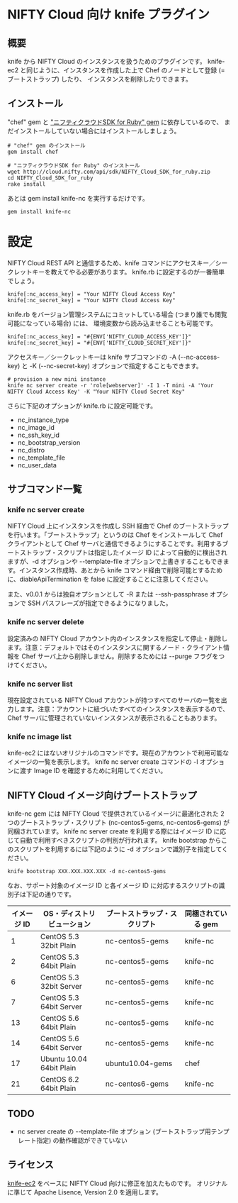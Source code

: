 # NIFTY Cloud 向け knife プラグイン

## 概要

knife から NIFTY Cloud のインスタンスを扱うためのプラグインです。
knife-ec2 と同じように、インスタンスを作成した上で Chef のノードとして登録 (= ブートストラップ) したり、
インスタンスを削除したりできます。

## インストール

"chef" gem と ["ニフティクラウドSDK for Ruby" gem](http://cloud.nifty.com/api/sdk/) に依存しているので、
まだインストールしていない場合にはインストールしましょう。

	# "chef" gem のインストール
	gem install chef

	# "ニフティクラウドSDK for Ruby" のインストール
	wget http://cloud.nifty.com/api/sdk/NIFTY_Cloud_SDK_for_ruby.zip
	cd NIFTY_Cloud_SDK_for_ruby
	rake install

あとは gem install knife-nc を実行するだけです。

	gem install knife-nc

# 設定

NIFTY Cloud REST API と通信するため、knife コマンドにアクセスキー／シークレットキーを教えてやる必要があります。
knife.rb に設定するのが一番簡単でしょう。

	knife[:nc_access_key] = "Your NIFTY Cloud Access Key"
	knife[:nc_secret_key] = "Your NIFTY Cloud Access Key"

knife.rb をバージョン管理システムにコミットしている場合 (つまり誰でも閲覧可能になっている場合) には、
環境変数から読み込ませることも可能です。

	knife[:nc_access_key] = "#{ENV['NIFTY_CLOUD_ACCESS_KEY']}"
	knife[:nc_secret_key] = "#{ENV['NIFTY_CLOUD_SECRET_KEY']}"

アクセスキー／シークレットキーは knife サブコマンドの -A (--nc-access-key) と -K (--nc-secret-key) オプションで指定することもできます。

	# provision a new mini instance
	knife nc server create -r 'role[webserver]' -I 1 -T mini -A 'Your NIFTY Cloud Access Key' -K "Your NIFTY Cloud Secret Key"

さらに下記のオプションが knife.rb に設定可能です。

 * nc_instance_type
 * nc_image_id
 * nc_ssh_key_id
 * nc_bootstrap_version
 * nc_distro
 * nc_template_file
 * nc_user_data

## サブコマンド一覧

### knife nc server create

NIFTY Cloud 上にインスタンスを作成し SSH 経由で Chef のブートストラップを行います。「ブートストラップ」というのは Chef をインストールして Chef クライアントとして Chef サーバと通信できるようにすることです。利用するブートストラップ・スクリプトは指定したイメージ ID によって自動的に検出されますが、-d オプションや --template-file オプションで上書きすることもできます。インスタンス作成時、あとから knife コマンド経由で削除可能とするために、diableApiTermination を false に設定することに注意してください。

また、v0.0.1 からは独自オプションとして -R または --ssh-passphrase オプションで SSH パスフレーズが指定できるようになりました。

### knife nc server delete

設定済みの NIFTY Cloud アカウント内のインスタンスを指定して停止・削除します。注意：デフォルトではそのインスタンスに関するノード・クライアント情報を Chef サーバ上から削除しません。削除するためには --purge フラグをつけてください。

### knife nc server list

現在設定されている NIFTY Cloud アカウントが持つすべてのサーバの一覧を出力します。注意：アカウントに紐づいたすべてのインスタンスを表示するので、Chef サーバに管理されていないインスタンスが表示されることもあります。

### knife nc image list

knife-ec2 にはないオリジナルのコマンドです。現在のアカウントで利用可能なイメージの一覧を表示します。
knife nc server create コマンドの -I オプションに渡す Image ID を確認するために利用してください。

## NIFTY Cloud イメージ向けブートストラップ

knife-nc gem には NIFTY Cloud で提供されているイメージに最適化された 2 つのブートストラップ・スクリプト (nc-centos5-gems, nc-centos6-gems) が同梱されています。
knife nc server create を利用する際にはイメージ ID に応じて自動で利用すべきスクリプトの判別が行われます。
knife bootstrap からこのスクリプトを利用するには下記のように -d オプションで識別子を指定してください。

    knife bootstrap XXX.XXX.XXX.XXX -d nc-centos5-gems

なお、サポート対象のイメージ ID と各イメージ ID に対応するスクリプトの識別子は下記の通りです。

イメージ ID | OS・ディストリビューション | ブートストラップ・スクリプト | 同梱されている gem
------------|----------------------------|------------------------------|-------------------
1           | CentOS 5.3 32bit Plain     | nc-centos5-gems              | knife-nc
2           | CentOS 5.3 64bit Plain     | nc-centos5-gems              | knife-nc
6           | CentOS 5.3 32bit Server    | nc-centos5-gems              | knife-nc
7           | CentOS 5.3 64bit Server    | nc-centos5-gems              | knife-nc
13          | CentOS 5.6 64bit Plain     | nc-centos5-gems              | knife-nc
14          | CentOS 5.6 64bit Server    | nc-centos5-gems              | knife-nc
17          | Ubuntu 10.04 64bit Plain   | ubuntu10.04-gems             | chef
21          | CentOS 6.2 64bit Plain     | nc-centos6-gems              | knife-nc

## TODO

 * nc server create の --template-file オプション (ブートストラップ用テンプレート指定) の動作確認ができていない

## ライセンス

[knife-ec2](https://github.com/opscode/knife-ec2) をベースに NIFTY Cloud 向けに修正を加えたものです。
オリジナルに準じて Apache Lisence, Version 2.0 を適用します。
